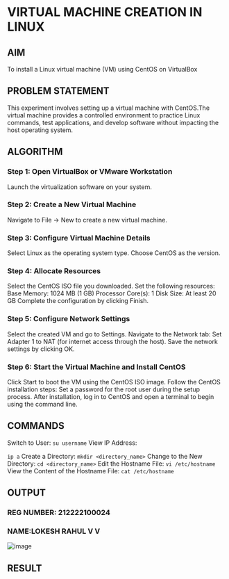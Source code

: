  # VIRTUAL MACHINE CREATION IN LINUX
 ## AIM
 To install a Linux virtual machine (VM) using CentOS on VirtualBox

## PROBLEM STATEMENT
This experiment involves setting up a virtual machine with CentOS.The virtual machine provides a controlled environment to practice Linux commands, test applications, and develop software without impacting the host operating system.
## ALGORITHM
### Step 1: Open VirtualBox or VMware Workstation
Launch the virtualization software on your system.

### Step 2: Create a New Virtual Machine
Navigate to File → New to create a new virtual machine.
### Step 3: Configure Virtual Machine Details
Select Linux as the operating system type.
Choose CentOS as the version.
### Step 4: Allocate Resources
Select the CentOS ISO file you downloaded.
Set the following resources:
Base Memory: 1024 MB (1 GB)
Processor Core(s): 1
Disk Size: At least 20 GB
Complete the configuration by clicking Finish.
### Step 5: Configure Network Settings
Select the created VM and go to Settings.
Navigate to the Network tab:
Set Adapter 1 to NAT (for internet access through the host).
Save the network settings by clicking OK.
### Step 6: Start the Virtual Machine and Install CentOS
Click Start to boot the VM using the CentOS ISO image.
Follow the CentOS installation steps:
Set a password for the root user during the setup process.
After installation, log in to CentOS and open a terminal to begin using the command line.
## COMMANDS
Switch to User:
```su username```
View IP Address:

```ip a```
Create a Directory:
```mkdir <directory_name>```
Change to the New Directory:
```cd <directory_name>```
Edit the Hostname File:
```vi /etc/hostname```
View the Content of the Hostname File:
```cat /etc/hostname```
## OUTPUT
### REG NUMBER: 212222100024
### NAME:LOKESH RAHUL V V
![image](https://github.com/user-attachments/assets/af82604c-dfa5-49bc-bc4e-b09288d04c33)


## RESULT
 

  


